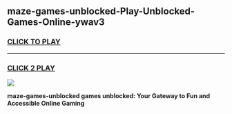 
## maze-games-unblocked-Play-Unblocked-Games-Online-ywav3
<h3>
<a href="https://premium76.site?title=maze-games-unblocked&ref=25A">CLICK TO PLAY</a></h3>
<hr>

<h3>
<a href="https://premium76.site?title=maze-games-unblocked&ref=25A">CLICK 2 PLAY</a>
  
</h3>

<a href="https://premium76.site?title=maze-games-unblocked&ref=25A"><img src="https://clearcache.store/games.png"></a>


**maze-games-unblocked games unblocked: Your Gateway to Fun and Accessible Online Gaming**
